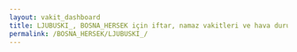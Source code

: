 ```yaml
---
layout: vakit_dashboard
title: LJUBUSKI_, BOSNA_HERSEK için iftar, namaz vakitleri ve hava durumu - ilçe/eyalet seç
permalink: /BOSNA_HERSEK/LJUBUSKI_/
---
```


<script type="text/javascript">
  var GLOBAL_COUNTRY = 'BOSNA_HERSEK';
  var GLOBAL_CITY = 'LJUBUSKI_';
  var GLOBAL_STATE = '';
  var lat = 72;
  var lon = 21;
</script>
